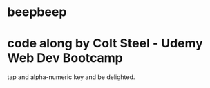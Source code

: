 # beepbeep

# code along by Colt Steel - Udemy Web Dev Bootcamp

tap and alpha-numeric key and be delighted.
